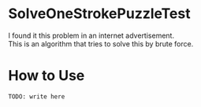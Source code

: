 # SolveOneStrokePuzzleTest
I found it this problem in an internet advertisement.  
This is an algorithm that tries to solve this by brute force.  

# How to Use
```terminal
TODO: write here
```

